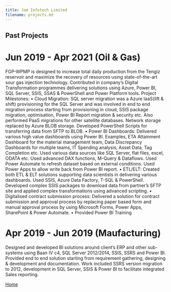 ```yaml
---
title: Jam Infotech Limited
filename: projects.md
---
```


## Past Projects

# Jun 2019 - Apr 2021 (Oil & Gas)

FGP-WPMP is designed to increase total daily production from the Tengiz reservoir and maximize the recovery of resources using state-of-the-art sour gas injection technology. Contributed in company’s Digital Transformation programmes delivering solutions using Azure, Power BI, SQL Server, SSIS, SSAS & PowerShell and Power Platform tools.
Project Milestones: 
• Cloud Migration: SQL server migration was a Azure IaaS(lift & shift) provisioning for the SQL Server and was involved in end to end migration process starting from provisioning in cloud, SSIS package migration, optimisation, Power BI Report migration & security etc. Also performed PaaS migrations for other satellite databases. Network storage replaced by Azure BLOB storage. Developed PowerShell Scripts for transferring data from SFTP to BLOB.
• Power BI Dashboards: Delivered various high value dashboards using Power BI. Examples, ETA Attainment Dashboard for the material management team, Data Discrepancy Dashboards for multiple teams, IT Spending analysis, Asset Data, Tag Completion etc. Used various data sources like SQL Server, flat files, excel, ODATA etc. Used advanced DAX functions, M-Query & Dataflows. Used Power Automate to refresh dataset based on external conditions. Used Power Apps to allow write back from Power BI report. 
• ETL/ELT: Created both ETL & ELT solutions supporting data scientists in delivering various dashboards. Used SSIS, Azure Data Factory, T-SQL & PowerShell. Developed complex SSIS packages to download data from partner’s SFTP site and applied complex transformations using advanced scripting. 
• Digitalised contract submission process: Delivered a solution for contract submission and approval process by replacing paper based form and manual approval process by using Microsoft Forms, Power Apps, SharePoint & Power Automate. 
• Provided Power BI Training



# Apr 2019 - Jun 2019 (Maufacturing)

Designed and developed BI solutions around client’s ERP and other sub-systems using Baan IV c4, SQL Server 2012/2014, SSIS, SSRS and Power BI. Provided end to end solution starting from requirement gathering, designing & development and documentation. Work included SSRS version migration to 2012, development in SQL Server, SSIS & Power BI to facilitate integrated Sales reporting.

[Home](index)
